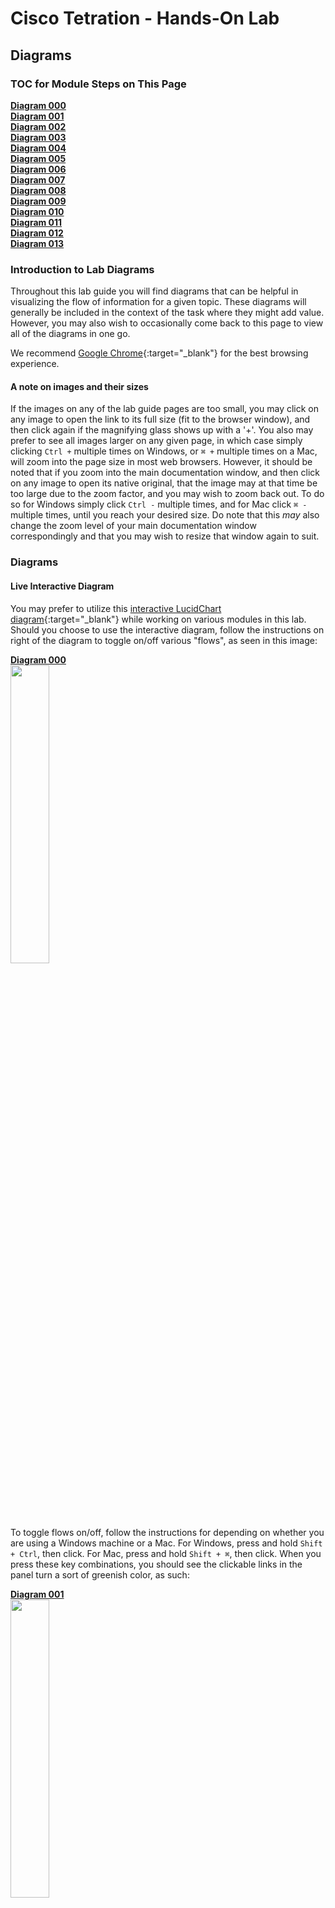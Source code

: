 # Cisco Tetration - Hands-On Lab
  
## Diagrams
  

### TOC for Module Steps on This Page  
<a href="#diagram-000" style="font-weight:bold">Diagram 000</a>  
<a href="#diagram-001" style="font-weight:bold">Diagram 001</a>  
<a href="#diagram-002" style="font-weight:bold">Diagram 002</a>  
<a href="#diagram-003" style="font-weight:bold">Diagram 003</a>  
<a href="#diagram-004" style="font-weight:bold">Diagram 004</a>  
<a href="#diagram-005" style="font-weight:bold">Diagram 005</a>  
<a href="#diagram-006" style="font-weight:bold">Diagram 006</a>  
<a href="#diagram-007" style="font-weight:bold">Diagram 007</a>  
<a href="#diagram-008" style="font-weight:bold">Diagram 008</a>  
<a href="#diagram-009" style="font-weight:bold">Diagram 009</a>  
<a href="#diagram-010" style="font-weight:bold">Diagram 010</a>  
<a href="#diagram-011" style="font-weight:bold">Diagram 011</a>  
<a href="#diagram-012" style="font-weight:bold">Diagram 012</a>  
<a href="#diagram-013" style="font-weight:bold">Diagram 013</a>  


### Introduction to Lab Diagrams 

Throughout this lab guide you will find diagrams that can be helpful in visualizing the flow of information for a given topic. These diagrams will generally be included in the context of the task where they might add value. However, you may also wish to occasionally come back to this page to view all of the diagrams in one go. 

We recommend [Google Chrome](https://www.google.com/chrome/){:target="_blank"} for the best browsing experience.

#### A note on images and their sizes
If the images on any of the lab guide pages are too small, you may click on any image to open the link to its full size (fit to the browser window), and then click again if the magnifying glass shows up with a '+'. You also may prefer to see all images larger on any given page, in which case simply clicking `Ctrl +` multiple times on Windows, or `⌘ +` multiple times on a Mac, will zoom into the page size in most web browsers. However, it should be noted that if you zoom into the main documentation window, and then click on any image to open its native original, that the image may at that time be too large due to the zoom factor, and you may wish to zoom back out. To do so for Windows simply click `Ctrl -` multiple times, and for Mac click `⌘ -` multiple times, until you reach your desired size. Do note that this _may_ also change the zoom level of your main documentation window correspondingly and that you may wish to resize that window again to suit. 

### Diagrams

#### Live Interactive Diagram
You may prefer to utilize this [interactive LucidChart diagram](https://www.lucidchart.com/documents/view/425e1b97-194e-413a-b793-0df939a87501){:target="_blank"} while working on various modules in this lab. Should you choose to use the interactive diagram, follow the instructions on right of the diagram to toggle on/off various "flows", as seen in this image:

<div class="diagram" id="diagram-000"><a href="#diagram-000" style="font-weight:bold">Diagram 000</a></div><a href="https://onstakinc.github.io/cisco-tetration-hol/labguide/diagrams/images/diagrams_000.png"><img src="https://onstakinc.github.io/cisco-tetration-hol/labguide/diagrams/images/diagrams_000.png" style="width:35%;height:35%;"></a>  
  
To toggle flows on/off, follow the instructions for depending on whether you are using a Windows machine or a Mac. For Windows, press and hold `Shift + Ctrl`, then click. For Mac, press and hold `Shift + ⌘`, then click. When you press these key combinations, you should see the clickable links in the panel turn a sort of greenish color, as such:

<div class="diagram" id="diagram-001"><a href="#diagram-001" style="font-weight:bold">Diagram 001</a></div><a href="https://onstakinc.github.io/cisco-tetration-hol/labguide/diagrams/images/diagrams_001.png"><img src="https://onstakinc.github.io/cisco-tetration-hol/labguide/diagrams/images/diagrams_001.png" style="width:35%;height:35%;"></a>  


#### Base Diagram
As mentioned, here are are a collection of the diagram with each flow enabled, for concise reference. 

This first image is the base diagram which references the environment that _each_ learner will have access to. Note that every item you see here is completely unique and independant for each and every learner. This includes Windows VMs, Linux VMs, Active Directory, Ansible, ASAv, Tetration appliances, Lambda, Kubernetes - all of it. Each learner will also have their own unique instance of TaaS (Tetration-as-a-Service), as well. 

<div class="diagram" id="diagram-002"><a href="#diagram-002" style="font-weight:bold">Diagram 002</a></div><a href="https://onstakinc.github.io/cisco-tetration-hol/labguide/diagrams/images/diagrams_002.png"><img src="https://onstakinc.github.io/cisco-tetration-hol/labguide/diagrams/images/diagrams_002.png" style="width:100%;height:100%;"></a>  
  

<div class="diagram" id="diagram-003"><a href="#diagram-003" style="font-weight:bold">Diagram 003</a></div><a href="https://onstakinc.github.io/cisco-tetration-hol/labguide/diagrams/images/diagrams_003.png"><img src="https://onstakinc.github.io/cisco-tetration-hol/labguide/diagrams/images/diagrams_003.png" style="width:100%;height:100%;"></a>  
  

<div class="diagram" id="diagram-004"><a href="#diagram-004" style="font-weight:bold">Diagram 004</a></div><a href="https://onstakinc.github.io/cisco-tetration-hol/labguide/diagrams/images/diagrams_004.png"><img src="https://onstakinc.github.io/cisco-tetration-hol/labguide/diagrams/images/diagrams_004.png" style="width:100%;height:100%;"></a>  
  

<div class="diagram" id="diagram-005"><a href="#diagram-005" style="font-weight:bold">Diagram 005</a></div><a href="https://onstakinc.github.io/cisco-tetration-hol/labguide/diagrams/images/diagrams_005.png"><img src="https://onstakinc.github.io/cisco-tetration-hol/labguide/diagrams/images/diagrams_005.png" style="width:100%;height:100%;"></a>  
  

<div class="diagram" id="diagram-006"><a href="#diagram-006" style="font-weight:bold">Diagram 006</a></div><a href="https://onstakinc.github.io/cisco-tetration-hol/labguide/diagrams/images/diagrams_006.png"><img src="https://onstakinc.github.io/cisco-tetration-hol/labguide/diagrams/images/diagrams_006.png" style="width:100%;height:100%;"></a>  
  

<div class="diagram" id="diagram-007"><a href="#diagram-007" style="font-weight:bold">Diagram 007</a></div><a href="https://onstakinc.github.io/cisco-tetration-hol/labguide/diagrams/images/diagrams_007.png"><img src="https://onstakinc.github.io/cisco-tetration-hol/labguide/diagrams/images/diagrams_007.png" style="width:100%;height:100%;"></a>  
  

<div class="diagram" id="diagram-008"><a href="#diagram-008" style="font-weight:bold">Diagram 008</a></div><a href="https://onstakinc.github.io/cisco-tetration-hol/labguide/diagrams/images/diagrams_008.png"><img src="https://onstakinc.github.io/cisco-tetration-hol/labguide/diagrams/images/diagrams_008.png" style="width:100%;height:100%;"></a>  
  

<div class="diagram" id="diagram-009"><a href="#diagram-009" style="font-weight:bold">Diagram 009</a></div><a href="https://onstakinc.github.io/cisco-tetration-hol/labguide/diagrams/images/diagrams_009.png"><img src="https://onstakinc.github.io/cisco-tetration-hol/labguide/diagrams/images/diagrams_009.png" style="width:100%;height:100%;"></a>  
  

<div class="diagram" id="diagram-010"><a href="#diagram-010" style="font-weight:bold">Diagram 010</a></div><a href="https://onstakinc.github.io/cisco-tetration-hol/labguide/diagrams/images/diagrams_010.png"><img src="https://onstakinc.github.io/cisco-tetration-hol/labguide/diagrams/images/diagrams_010.png" style="width:100%;height:100%;"></a>  
  

<div class="diagram" id="diagram-011"><a href="#diagram-011" style="font-weight:bold">Diagram 011</a></div><a href="https://onstakinc.github.io/cisco-tetration-hol/labguide/diagrams/images/diagrams_011.png"><img src="https://onstakinc.github.io/cisco-tetration-hol/labguide/diagrams/images/diagrams_011.png" style="width:100%;height:100%;"></a>  
  

<div class="diagram" id="diagram-012"><a href="#diagram-012" style="font-weight:bold">Diagram 012</a></div><a href="https://onstakinc.github.io/cisco-tetration-hol/labguide/diagrams/images/diagrams_012.png"><img src="https://onstakinc.github.io/cisco-tetration-hol/labguide/diagrams/images/diagrams_012.png" style="width:100%;height:100%;"></a>  
  

<div class="diagram" id="diagram-013"><a href="#diagram-013" style="font-weight:bold">Diagram 013</a></div><a href="https://onstakinc.github.io/cisco-tetration-hol/labguide/diagrams/images/diagrams_013.png"><img src="https://onstakinc.github.io/cisco-tetration-hol/labguide/diagrams/images/diagrams_013.png" style="width:100%;height:100%;"></a>  
  

  
[Return to Table of Contents](https://onstakinc.github.io/cisco-tetration-hol/labguide/)